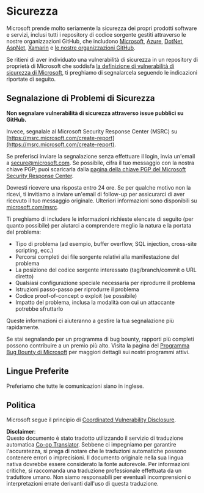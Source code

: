 <!--
CO_OP_TRANSLATOR_METADATA:
{
  "original_hash": "8587f83cfded1bfab99fda4022f4df89",
  "translation_date": "2025-08-25T16:18:56+00:00",
  "source_file": "SECURITY.md",
  "language_code": "it"
}
-->
# Sicurezza

Microsoft prende molto seriamente la sicurezza dei propri prodotti software e servizi, inclusi tutti i repository di codice sorgente gestiti attraverso le nostre organizzazioni GitHub, che includono [Microsoft](https://github.com/Microsoft), [Azure](https://github.com/Azure), [DotNet](https://github.com/dotnet), [AspNet](https://github.com/aspnet), [Xamarin](https://github.com/xamarin) e [le nostre organizzazioni GitHub](https://opensource.microsoft.com/).

Se ritieni di aver individuato una vulnerabilità di sicurezza in un repository di proprietà di Microsoft che soddisfa [la definizione di vulnerabilità di sicurezza di Microsoft](https://docs.microsoft.com/en-us/previous-versions/tn-archive/cc751383(v=technet.10)), ti preghiamo di segnalarcela seguendo le indicazioni riportate di seguito.

## Segnalazione di Problemi di Sicurezza

**Non segnalare vulnerabilità di sicurezza attraverso issue pubblici su GitHub.**

Invece, segnalale al Microsoft Security Response Center (MSRC) su [https://msrc.microsoft.com/create-report](https://msrc.microsoft.com/create-report).

Se preferisci inviare la segnalazione senza effettuare il login, invia un'email a [secure@microsoft.com](mailto:secure@microsoft.com). Se possibile, cifra il tuo messaggio con la nostra chiave PGP; puoi scaricarla dalla [pagina della chiave PGP del Microsoft Security Response Center](https://www.microsoft.com/en-us/msrc/pgp-key-msrc).

Dovresti ricevere una risposta entro 24 ore. Se per qualche motivo non la ricevi, ti invitiamo a inviare un'email di follow-up per assicurarci di aver ricevuto il tuo messaggio originale. Ulteriori informazioni sono disponibili su [microsoft.com/msrc](https://www.microsoft.com/msrc).  

Ti preghiamo di includere le informazioni richieste elencate di seguito (per quanto possibile) per aiutarci a comprendere meglio la natura e la portata del problema:

  * Tipo di problema (ad esempio, buffer overflow, SQL injection, cross-site scripting, ecc.)
  * Percorsi completi dei file sorgente relativi alla manifestazione del problema
  * La posizione del codice sorgente interessato (tag/branch/commit o URL diretto)
  * Qualsiasi configurazione speciale necessaria per riprodurre il problema
  * Istruzioni passo-passo per riprodurre il problema
  * Codice proof-of-concept o exploit (se possibile)
  * Impatto del problema, inclusa la modalità con cui un attaccante potrebbe sfruttarlo

Queste informazioni ci aiuteranno a gestire la tua segnalazione più rapidamente.

Se stai segnalando per un programma di bug bounty, rapporti più completi possono contribuire a un premio più alto. Visita la pagina del [Programma Bug Bounty di Microsoft](https://microsoft.com/msrc/bounty) per maggiori dettagli sui nostri programmi attivi.

## Lingue Preferite

Preferiamo che tutte le comunicazioni siano in inglese.

## Politica

Microsoft segue il principio di [Coordinated Vulnerability Disclosure](https://www.microsoft.com/en-us/msrc/cvd).

**Disclaimer**:  
Questo documento è stato tradotto utilizzando il servizio di traduzione automatica [Co-op Translator](https://github.com/Azure/co-op-translator). Sebbene ci impegniamo per garantire l'accuratezza, si prega di notare che le traduzioni automatiche possono contenere errori o imprecisioni. Il documento originale nella sua lingua nativa dovrebbe essere considerato la fonte autorevole. Per informazioni critiche, si raccomanda una traduzione professionale effettuata da un traduttore umano. Non siamo responsabili per eventuali incomprensioni o interpretazioni errate derivanti dall'uso di questa traduzione.